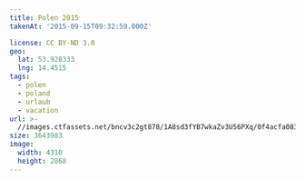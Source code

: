 ```yaml
---
title: Polen 2015
takenAt: '2015-09-15T09:32:59.000Z'

license: CC BY-ND 3.0
geo:
  lat: 53.928333
  lng: 14.4515
tags:
  - polen
  - poland
  - urlaub
  - vacation
url: >-
  //images.ctfassets.net/bncv3c2gt878/1A8sd3fYB7wkaZv3U56PXq/0f4acfa0834194ce2b342b764ad7d9c4/polen-2015_25931827196_o
size: 3643983
image:
  width: 4310
  height: 2868
---
```

